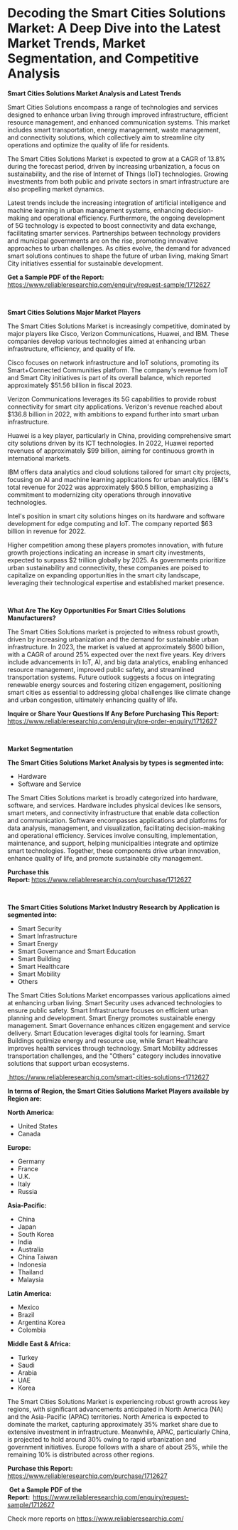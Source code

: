<p><h1>Decoding the Smart Cities Solutions Market: A Deep Dive into the Latest Market Trends, Market Segmentation, and Competitive Analysis</h1></p><p><strong>Smart Cities Solutions Market Analysis and Latest Trends</strong></p>
<p><p>Smart Cities Solutions encompass a range of technologies and services designed to enhance urban living through improved infrastructure, efficient resource management, and enhanced communication systems. This market includes smart transportation, energy management, waste management, and connectivity solutions, which collectively aim to streamline city operations and optimize the quality of life for residents.</p><p>The Smart Cities Solutions Market is expected to grow at a CAGR of 13.8% during the forecast period, driven by increasing urbanization, a focus on sustainability, and the rise of Internet of Things (IoT) technologies. Growing investments from both public and private sectors in smart infrastructure are also propelling market dynamics. </p><p>Latest trends include the increasing integration of artificial intelligence and machine learning in urban management systems, enhancing decision-making and operational efficiency. Furthermore, the ongoing development of 5G technology is expected to boost connectivity and data exchange, facilitating smarter services. Partnerships between technology providers and municipal governments are on the rise, promoting innovative approaches to urban challenges. As cities evolve, the demand for advanced smart solutions continues to shape the future of urban living, making Smart City initiatives essential for sustainable development.</p></p>
<p><strong>Get a Sample PDF of the Report:&nbsp;</strong> <a href="https://www.reliableresearchiq.com/enquiry/request-sample/1712627?utm_campaign=104&utm_medium=2&utm_source=Github&utm_content=ia&utm_term=11012025&utm_id=smart-cities-solutions">https://www.reliableresearchiq.com/enquiry/request-sample/1712627</a></p>
<p>&nbsp;</p>
<p><strong>Smart Cities Solutions Major Market Players</strong></p>
<p><p>The Smart Cities Solutions Market is increasingly competitive, dominated by major players like Cisco, Verizon Communications, Huawei, and IBM. These companies develop various technologies aimed at enhancing urban infrastructure, efficiency, and quality of life.</p><p>Cisco focuses on network infrastructure and IoT solutions, promoting its Smart+Connected Communities platform. The company's revenue from IoT and Smart City initiatives is part of its overall balance, which reported approximately $51.56 billion in fiscal 2023.</p><p>Verizon Communications leverages its 5G capabilities to provide robust connectivity for smart city applications. Verizon's revenue reached about $136.8 billion in 2022, with ambitions to expand further into smart urban infrastructure.</p><p>Huawei is a key player, particularly in China, providing comprehensive smart city solutions driven by its ICT technologies. In 2022, Huawei reported revenues of approximately $99 billion, aiming for continuous growth in international markets.</p><p>IBM offers data analytics and cloud solutions tailored for smart city projects, focusing on AI and machine learning applications for urban analytics. IBM's total revenue for 2022 was approximately $60.5 billion, emphasizing a commitment to modernizing city operations through innovative technologies.</p><p>Intel's position in smart city solutions hinges on its hardware and software development for edge computing and IoT. The company reported $63 billion in revenue for 2022.</p><p>Higher competition among these players promotes innovation, with future growth projections indicating an increase in smart city investments, expected to surpass $2 trillion globally by 2025. As governments prioritize urban sustainability and connectivity, these companies are poised to capitalize on expanding opportunities in the smart city landscape, leveraging their technological expertise and established market presence.</p></p>
<p>&nbsp;</p>
<p><strong>What Are The Key Opportunities For Smart Cities Solutions Manufacturers?</strong></p>
<p><p>The Smart Cities Solutions market is projected to witness robust growth, driven by increasing urbanization and the demand for sustainable urban infrastructure. In 2023, the market is valued at approximately $600 billion, with a CAGR of around 25% expected over the next five years. Key drivers include advancements in IoT, AI, and big data analytics, enabling enhanced resource management, improved public safety, and streamlined transportation systems. Future outlook suggests a focus on integrating renewable energy sources and fostering citizen engagement, positioning smart cities as essential to addressing global challenges like climate change and urban congestion, ultimately enhancing quality of life.</p></p>
<p><strong>Inquire or Share Your Questions If Any Before Purchasing This Report:</strong> <a href="https://www.reliableresearchiq.com/enquiry/pre-order-enquiry/1712627?utm_campaign=104&utm_medium=2&utm_source=Github&utm_content=ia&utm_term=11012025&utm_id=smart-cities-solutions">https://www.reliableresearchiq.com/enquiry/pre-order-enquiry/1712627</a></p>
<p>&nbsp;</p>
<p><strong>Market Segmentation</strong></p>
<p><strong>The Smart Cities Solutions Market Analysis by types is segmented into:</strong></p>
<p><ul><li>Hardware</li><li>Software and Service</li></ul></p>
<p><p>The Smart Cities Solutions market is broadly categorized into hardware, software, and services. Hardware includes physical devices like sensors, smart meters, and connectivity infrastructure that enable data collection and communication. Software encompasses applications and platforms for data analysis, management, and visualization, facilitating decision-making and operational efficiency. Services involve consulting, implementation, maintenance, and support, helping municipalities integrate and optimize smart technologies. Together, these components drive urban innovation, enhance quality of life, and promote sustainable city management.</p></p>
<p><strong>Purchase this Report:&nbsp;</strong><a href="https://www.reliableresearchiq.com/purchase/1712627?utm_campaign=104&utm_medium=2&utm_source=Github&utm_content=ia&utm_term=11012025&utm_id=smart-cities-solutions">https://www.reliableresearchiq.com/purchase/1712627</a></p>
<p>&nbsp;</p>
<p><strong>The Smart Cities Solutions Market Industry Research by Application is segmented into:</strong></p>
<p><ul><li>Smart Security</li><li>Smart Infrastructure</li><li>Smart Energy</li><li>Smart Governance and Smart Education</li><li>Smart Building</li><li>Smart Healthcare</li><li>Smart Mobility</li><li>Others</li></ul></p>
<p><p>The Smart Cities Solutions Market encompasses various applications aimed at enhancing urban living. Smart Security uses advanced technologies to ensure public safety. Smart Infrastructure focuses on efficient urban planning and development. Smart Energy promotes sustainable energy management. Smart Governance enhances citizen engagement and service delivery. Smart Education leverages digital tools for learning. Smart Buildings optimize energy and resource use, while Smart Healthcare improves health services through technology. Smart Mobility addresses transportation challenges, and the "Others" category includes innovative solutions that support urban ecosystems.</p></p>
<p><a href="https://www.reliableresearchiq.com/smart-cities-solutions-r1712627?utm_campaign=104&utm_medium=2&utm_source=Github&utm_content=ia&utm_term=11012025&utm_id=smart-cities-solutions">&nbsp;https://www.reliableresearchiq.com/smart-cities-solutions-r1712627</a></p>
<p><strong>In terms of Region, the Smart Cities Solutions Market Players available by Region are:</strong></p>
<p>
    <p> <strong> North America: </strong>
        <ul>
            <li>United States</li>
            <li>Canada</li>
        </ul>
        </p> 
    <p> <strong> Europe: </strong>
        <ul>
            <li>Germany</li>
            <li>France</li>
            <li>U.K.</li>
            <li>Italy</li>
            <li>Russia</li>
        </ul>
        </p> 
    <p> <strong> Asia-Pacific: </strong>
        <ul>
            <li>China</li>
            <li>Japan</li>
            <li>South Korea</li>
            <li>India</li>
            <li>Australia</li>
            <li>China Taiwan</li>
            <li>Indonesia</li>
            <li>Thailand</li>
            <li>Malaysia</li>
        </ul>
        </p> 
    <p> <strong> Latin America: </strong>
        <ul>
            <li>Mexico</li>
            <li>Brazil</li>
            <li>Argentina Korea</li>
            <li>Colombia</li>
        </ul>
        </p> 
    <p> <strong> Middle East & Africa: </strong>
        <ul>
            <li>Turkey</li>
            <li>Saudi</li>
            <li>Arabia</li>
            <li>UAE</li>
            <li>Korea</li>
        </ul>
    </p>
    </p>
<p><p>The Smart Cities Solutions Market is experiencing robust growth across key regions, with significant advancements anticipated in North America (NA) and the Asia-Pacific (APAC) territories. North America is expected to dominate the market, capturing approximately 35% market share due to extensive investment in infrastructure. Meanwhile, APAC, particularly China, is projected to hold around 30% owing to rapid urbanization and government initiatives. Europe follows with a share of about 25%, while the remaining 10% is distributed across other regions.</p></p>
<p><strong>Purchase this Report: </strong><a href="https://www.reliableresearchiq.com/purchase/1712627?utm_campaign=104&utm_medium=2&utm_source=Github&utm_content=ia&utm_term=11012025&utm_id=smart-cities-solutions">https://www.reliableresearchiq.com/purchase/1712627</a></p>
<p>&nbsp;<strong>Get a Sample PDF of the Report:&nbsp;&nbsp;</strong><a href="https://www.reliableresearchiq.com/enquiry/request-sample/1712627?utm_campaign=104&utm_medium=2&utm_source=Github&utm_content=ia&utm_term=11012025&utm_id=smart-cities-solutions">https://www.reliableresearchiq.com/enquiry/request-sample/1712627</a></p>
<p><strong></strong></p>
<p>Check more reports on <a href="https://www.reliableresearchiq.com/?utm_campaign=104&utm_medium=2&utm_source=Github&utm_content=ia&utm_term=11012025&utm_id=smart-cities-solutions">https://www.reliableresearchiq.com/</a></p>